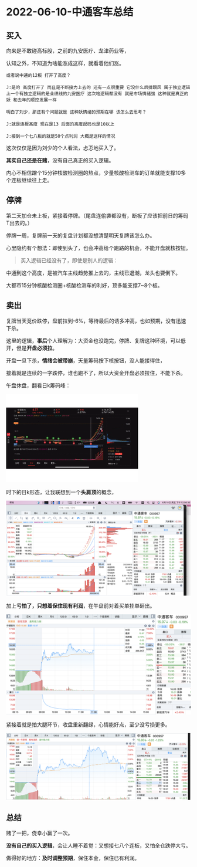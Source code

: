 # 2022-06-10-中通客车总结

## 买入

向来是不敢碰高标股，之前的九安医疗、龙津药业等，

认知之外，不知道为啥能涨成这样，就看着他们涨。

```
或者说中通的12板 打开了高度？

J:是的 高度打开了 而且是不断接力上去的 还有一点很重要 它没什么后排跟风 属于独立逻辑 上一个有独立逻辑的是业绩线的九安医疗 这次啥逻辑都没有 就是市场情绪强 这种就是真正的妖 和去年的顺控发展一样

明白了刘少，那还有个问题就是 这种妖情绪的预期在哪 该怎么去思考？

J:就是连板高度 现在是13 后面的高度起码也是10以上

J:接到一个七八板的就是50个点利润 大概是这样的情况
```

这次仅仅是因为刘少的个人看法，忐忑地买入了。

**其实自己还是在赌**，没有自己真正的买入逻辑。

内心不相信蹭个15分钟核酸检测圈的热点，少量核酸检测车的订单就能支撑10多个连板继续往上走。

## 停牌

第二天加仓未上板，紧接着停牌。（尾盘连偷袭都没有，断板了应该把前日的筹码T出去的。）

停牌一周，复牌前一天的复盘计划都没想清楚明天复牌该怎么办。

心里隐约有个想法：即使到头了，也会冲高给个跑路的机会，不能开盘就核按钮。

> 买入逻辑已经没有了，即使是别人的逻辑：

中通到这个高度，是被汽车主线趋势推上去的，主线已退潮，龙头也要倒下。

大都市15分钟核酸检测圈+核酸检测车的利好，顶多能支撑7~8个板。

## 卖出

复牌当天竞价跌停，盘前拉到-6%，等待最后的诱多冲高，也如预期，没有迅速下杀。

这里的逻辑，**事后**个人理解为：大资金也没跑完，停牌、复牌这种环境，可以低开，但是**开盘必须拉**。

开盘一旦下杀，**情绪会被带崩**，天量筹码按下核按钮，没人能接得住，

接着就是连续的一字跌停，谁也跑不了，所以大资金开盘必须拉住，不能下杀。

午盘休盘，翻看日k筹码峰：

![img](resource/2022-06-10_ztkc_chouma.gif)

时下的日k形态，让我联想到一个**头肩顶**的概念，

![img](resource/2022-06-10_ztkc_toujianding.png)

加上**亏怕了，只想着保住现有利润**，在午盘前对着买单挂单砸出。

![img](resource/2022-06-10_ztkc_fenshi.png)

紧接着就是拍大腿环节，收盘重新翻绿，心情能好点，至少没亏损更多。

![img](resource/2022-06-10_ztkc_fenshi2.png)

## 总结

赌了一把，侥幸小赢了一次。

**没有自己的买入逻辑**，会让人睡不着觉：又想接七八个连板，又怕全仓跌停大亏。

做得好的地方：**及时调整预期**，保住本金，保住已有利润。
